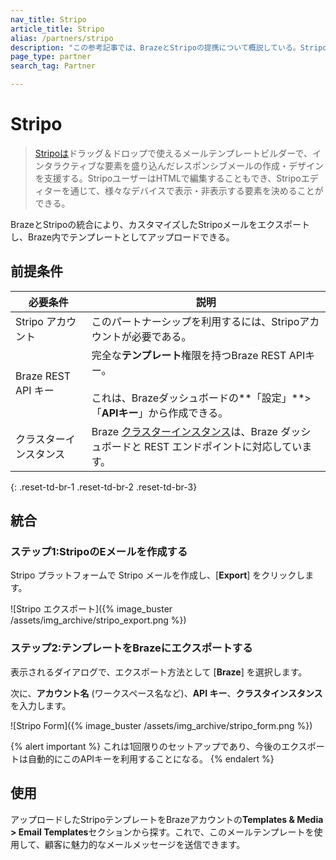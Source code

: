 ```yaml
---
nav_title: Stripo
article_title: Stripo
alias: /partners/stripo
description: "この参考記事では、BrazeとStripoの提携について概説している。Stripoは、ドラッグ＆ドロップでメールテンプレートを作成でき、インタラクティブな要素を含む洗練されたメールを簡単に作成できる。"
page_type: partner
search_tag: Partner

---
```


# Stripo

> [Stripoは](https://stripo.email/)ドラッグ＆ドロップで使えるメールテンプレートビルダーで、インタラクティブな要素を盛り込んだレスポンシブメールの作成・デザインを支援する。StripoユーザーはHTMLで編集することもでき、Stripoエディターを通じて、様々なデバイスで表示・非表示する要素を決めることができる。

BrazeとStripoの統合により、カスタマイズしたStripoメールをエクスポートし、Braze内でテンプレートとしてアップロードできる。

## 前提条件

| 必要条件 | 説明 |
| ------------| ----------- |
| Stripo アカウント | このパートナーシップを利用するには、Stripoアカウントが必要である。 |
| Braze REST API キー | 完全な**テンプレート**権限を持つBraze REST APIキー。<br><br> これは、Brazeダッシュボードの**「設定」**>「**APIキー**」から作成できる。 |
| クラスターインスタンス | Braze [クラスターインスタンス]({{site.baseurl}}/api/basics/#endpoints)は、Braze ダッシュボードと REST エンドポイントに対応しています。  |
{: .reset-td-br-1 .reset-td-br-2 .reset-td-br-3}

## 統合

### ステップ1:StripoのEメールを作成する

Stripo プラットフォームで Stripo メールを作成し、\[**Export**] をクリックします。 

![Stripo エクスポート]({% image_buster /assets/img_archive/stripo_export.png %})

### ステップ2:テンプレートをBrazeにエクスポートする

表示されるダイアログで、エクスポート方法として \[**Braze**] を選択します。 

次に、**アカウント名** (ワークスペース名など)、**API キー**、**クラスタインスタンス**を入力します。

![Stripo Form]({% image_buster /assets/img_archive/stripo_form.png %})

{% alert important %}
これは1回限りのセットアップであり、今後のエクスポートは自動的にこのAPIキーを利用することになる。
{% endalert %}

## 使用

アップロードしたStripoテンプレートをBrazeアカウントの**Templates & Media > Email Templates**セクションから探す。これで、このメールテンプレートを使用して、顧客に魅力的なメールメッセージを送信できます。

[1]: {{site.baseurl}}/user_guide/message_building_by_channel/email/creating_an_email_template/
